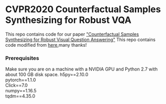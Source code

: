 # CVPR2020 Counterfactual Samples Synthesizing for Robust VQA
This repo contains code for our paper ["Counterfactual Samples Synthesizing for Robust Visual Question Answering"](https://arxiv.org/pdf/2003.06576.pdf)
This repo contains code modified from [here](https://github.com/chrisc36/bottom-up-attention-vqa),many thanks!

### Prerequisites

Make sure you are on a machine with a NVIDIA GPU and Python 2.7 with about 100 GB disk space.
h5py==2.10.0 <br>
pytorch==1.1.0 <br>
Click==7.0 <br>
numpy==1.16.5 <br>
tqdm==4.35.0 <br>

